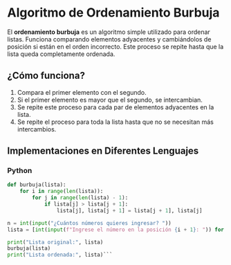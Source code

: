 # Algoritmo de Ordenamiento Burbuja

El **ordenamiento burbuja** es un algoritmo simple utilizado para ordenar listas. Funciona comparando elementos adyacentes y cambiándolos de posición si están en el orden incorrecto. Este proceso se repite hasta que la lista queda completamente ordenada.

## ¿Cómo funciona?

1. Compara el primer elemento con el segundo.
2. Si el primer elemento es mayor que el segundo, se intercambian.
3. Se repite este proceso para cada par de elementos adyacentes en la lista.
4. Se repite el proceso para toda la lista hasta que no se necesitan más intercambios.

## Implementaciones en Diferentes Lenguajes

### Python

```python
def burbuja(lista):
    for i in range(len(lista)):
        for j in range(len(lista) - 1):
            if lista[j] > lista[j + 1]:
                lista[j], lista[j + 1] = lista[j + 1], lista[j]

n = int(input("¿Cuántos números quieres ingresar? "))
lista = [int(input(f"Ingrese el número en la posición {i + 1}: ")) for i in range(n)]

print("Lista original:", lista)
burbuja(lista)
print("Lista ordenada:", lista)```
